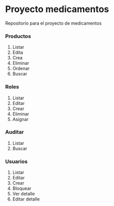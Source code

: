 # Proyecto medicamentos
Repositorio para el proyecto de medicamentos

### Productos
1. Listar
2. Edita
3. Crea
4. Eliminar
5. Ordenar
6. Buscar

### Roles
1. Listar
2. Editar
3. Crear
4. Eliminar
5. Asignar

### Auditar
1. Listar
2. Buscar

### Usuarios

1. Listar
2. Editar
3. Crear
4. Bloquear
5. Ver detalle
6. Editar detalle
